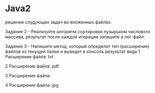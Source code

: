 # Java2
решение слудующих задач во вложенных файлах:

Задание 2 - Реализуйте алгоритм сортировки пузырьком числового массива, результат после каждой итерации запишите в лог-файл.

Задание 3 - Напишите метод, который определит тип (расширение) файлов из текущей папки и выведет в консоль результат вида
1 Расширение файла: txt

2 Расширение файла: pdf

3 Расширение файла:

4 Расширение файла: jpg
